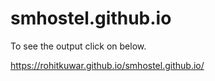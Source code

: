 # smhostel.github.io

To see the output click on below.

https://rohitkuwar.github.io/smhostel.github.io/
